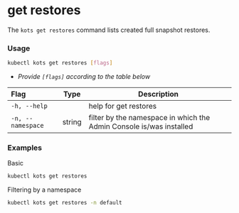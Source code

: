 # get restores

The `kots get restores` command lists created full snapshot restores.

### Usage

```bash
kubectl kots get restores [flags]
```

- _Provide `[flags]` according to the table below_

| Flag              | Type   | Description                                                         |
| :---------------- | ------ | ------------------------------------------------------------------- |
| `-h, --help`      |        | help for get restores                                               |
| `-n, --namespace` | string | filter by the namespace in which the Admin Console is/was installed |

### Examples

Basic

```bash
kubectl kots get restores
```

Filtering by a namespace

```bash
kubectl kots get restores -n default
```